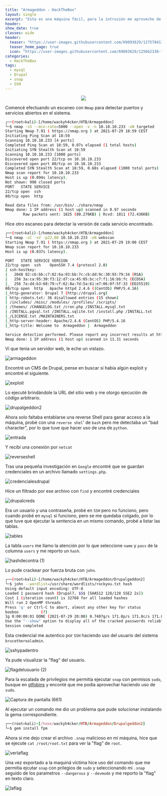 ```yaml
---
title: "Armageddon - HackTheBox"
layout: single
excerpt: "Esta es una máquina fácil, para la intrusión me aproveche de una versión vulnerable de Drupal que estaba corriendo en el sistema y gane RCE, tuve que migrar a otro usuario, para ello encontré credenciales de MySQL que me sirvieron para encontrar un hash, tras romperlo la credencial era del usuario al que tenía que migrar, para la escalada de privilegios me aproveche de snap, ya que se podía ejecutar con privilegios de sudo."
header:
show_date: true
classes: wide
header:
  teaser: "https://user-images.githubusercontent.com/69093629/127578411-06f106c9-6c72-48ef-80bf-5d57af26d261.png"
  teaser_home_page: true
  icon: "https://user-images.githubusercontent.com/69093629/125662338-fd8b3b19-3a48-4fb0-b07c-86c047265082.png"
categories:
  - HackTheBox
tags:
  - mysql
  - Drupal
  - snap
  - SSH
---
```


<p align="center">
<img src="https://user-images.githubusercontent.com/69093629/127578411-06f106c9-6c72-48ef-80bf-5d57af26d261.png">
</p>

Comencé efectuando un escaneo con `Nmap` para detectar puertos y servicios abiertos en el sistema.

```bash 
┌──(root💀kali)-[/home/wackyh4cker/HTB/Armageddon]
└─$ nmap -sS --min-rate=5000 --open -v -n 10.10.10.233 -oN targeted            	 
Starting Nmap 7.91 ( https://nmap.org ) at 2021-07-29 18:59 CEST
Initiating Ping Scan at 18:59
Scanning 10.10.10.233 [4 ports]
Completed Ping Scan at 18:59, 0.07s elapsed (1 total hosts)
Initiating SYN Stealth Scan at 18:59
Scanning 10.10.10.233 [1000 ports]
Discovered open port 22/tcp on 10.10.10.233
Discovered open port 80/tcp on 10.10.10.233
Completed SYN Stealth Scan at 18:59, 0.68s elapsed (1000 total ports)
Nmap scan report for 10.10.10.233
Host is up (0.094s latency).
Not shown: 998 closed ports
PORT   STATE SERVICE
22/tcp open  ssh
80/tcp open  http

Read data files from: /usr/bin/../share/nmap
Nmap done: 1 IP address (1 host up) scanned in 0.97 seconds
       	Raw packets sent: 1825 (80.276KB) | Rcvd: 1811 (72.436KB)
 ```
 
 Hice otro escaneo para detectar la versión de cada servicio encontrado.
 
 ```bash 
┌──(root💀kali)-[/home/wackyh4cker/HTB/Armageddon]
└─$ nmap -sC -sV -p22,80 10.10.10.233 -oN webscan             	 
Starting Nmap 7.91 ( https://nmap.org ) at 2021-07-29 19:00 CEST
Nmap scan report for 10.10.10.233
Host is up (0.037s latency).

PORT   STATE SERVICE VERSION
22/tcp open  ssh 	OpenSSH 7.4 (protocol 2.0)
| ssh-hostkey:
|   2048 82:c6:bb:c7:02:6a:93:bb:7c:cb:dd:9c:30:93:79:34 (RSA)
|   256 3a:ca:95:30:f3:12:d7:ca:45:05:bc:c7:f1:16:bb:fc (ECDSA)
|_  256 7a:d4:b3:68:79:cf:62:8a:7d:5a:61:e7:06:0f:5f:33 (ED25519)
80/tcp open  http	Apache httpd 2.4.6 ((CentOS) PHP/5.4.16)
|_http-generator: Drupal 7 (http://drupal.org)
| http-robots.txt: 36 disallowed entries (15 shown)
| /includes/ /misc/ /modules/ /profiles/ /scripts/
| /themes/ /CHANGELOG.txt /cron.php /INSTALL.mysql.txt
| /INSTALL.pgsql.txt /INSTALL.sqlite.txt /install.php /INSTALL.txt
|_/LICENSE.txt /MAINTAINERS.txt
|_http-server-header: Apache/2.4.6 (CentOS) PHP/5.4.16
|_http-title: Welcome to  Armageddon |  Armageddon

Service detection performed. Please report any incorrect results at https://nmap.org/submit/ .
Nmap done: 1 IP address (1 host up) scanned in 11.31 seconds
```

Vi que tenía un servidor web, le eche un vistazo.

![armageddon](https://user-images.githubusercontent.com/69093629/127578672-548a6401-10d7-430d-a01c-835523da332f.png)

Encontré un CMS de Drupal, pense en buscar si había algún exploit y encontré el siguiente.

![exploit](https://user-images.githubusercontent.com/69093629/127578743-4233e86c-f010-478e-96ec-558de362dbdf.png)

Lo ejecuté brindándole la URL del sitio web y me otorgo ejecución de código arbitrario.

![drupalgeddon2](https://user-images.githubusercontent.com/69093629/127578821-64748b45-715f-49ea-b03f-1a8a789a767a.png)

Ahora solo faltaba entablarse una reverse Shell para ganar acceso a la máquina, probé con una `reverse shel`' de `bash` pero me detectaba un "bad character", por lo que tuve que hacer uso de una de `python`.

![entrada](https://user-images.githubusercontent.com/69093629/127578935-84be425c-c97e-4f50-9415-c7ce2b71ce73.png)

Y recibí una conexión por `netcat`

![reverseshell](https://user-images.githubusercontent.com/69093629/127578974-241fd99f-8b3f-4783-80d6-ac0d648f7737.png)

Tras una pequeña investigación en `Google` encontré que se guardan credenciales en un archivo llamado `settings.php`.

![credencialesdrupal](https://user-images.githubusercontent.com/69093629/127579080-1bfebdce-534d-4b71-81e1-1f2f3992d6e4.png)

Hice un filtrado por ese archivo con `find` y encontré credenciales

![drupalcreds](https://user-images.githubusercontent.com/69093629/127579123-79d4bb64-5c8c-4d18-8ad7-fb7e86012ce8.png)

Era un usuario y una contraseña, probé en `SSH` pero no funciono, pero cuando probé en `mysql` si funciono, pero se me quedaba colgado, por lo que tuve que ejecutar la sentencia en un mismo comando, probé a listar las tablas.

![tables](https://user-images.githubusercontent.com/69093629/127579240-4228535d-4557-45ec-bcbf-81f197f88ba5.png)

La tabla `users` me llamo la atención por lo que seleccione `name` y `pass` de la columna `users` y me reporto un `hash`. 

![hashdecontra (1)](https://user-images.githubusercontent.com/69093629/127579502-c8690364-ef70-4c36-a0bd-6f458cf0f5f3.png)

Lo pude crackear por fuerza bruta con `john`.

```bash
┌──(root💀kali)-[/home/wackyh4cker/HTB/Armageddon/Drupalgeddon2]
└─$ john --wordlist=/usr/share/wordlists/rockyou.txt hash                                                                                                	 
Using default input encoding: UTF-8
Loaded 1 password hash (Drupal7, $S$ [SHA512 128/128 SSE2 2x])
Cost 1 (iteration count) is 32768 for all loaded hashes
Will run 2 OpenMP threads
Press 'q' or Ctrl-C to abort, almost any other key for status
booboo       	(?)
1g 0:00:00:01 DONE (2021-07-29 20:00) 0.7407g/s 171.8p/s 171.8c/s 171.8C/s courtney..harley
Use the "--show" option to display all of the cracked passwords reliably
Session completed
```

Esta credencial me autentico por `SSH` haciendo uso del usuario del sistema `brucetherealadmin`.

![sshypadentro](https://user-images.githubusercontent.com/69093629/127580332-0e65c9f8-28cd-451f-8e50-314742db01f9.png)

Ya pude visualizar la "flag" del usuario.

![flagdelusuario (2)](https://user-images.githubusercontent.com/69093629/127579644-4ec95b78-ef93-4fa2-b47b-f5694ec3cac3.jpg)

Para la escalada de privilegios me permitía ejecutar `snap` con permisos `sudo`, busque en [gtfobins](https://gtfobins.github.io) y enconté que me podía aprovechar haciendo uso de `sudo`.

![Captura de pantalla (661)](https://user-images.githubusercontent.com/69093629/127579819-ada222e3-d01a-4b9f-bbe1-aeb66e3aedae.png)

Al ejecutar un comando me dio un problema que pude solucionar instalando la gema correspondiente. 

```ruby
┌──(root💀kali)-[/home/wackyh4cker/HTB/Armageddon/Drupalgeddon2]
└─$ gem install fpm
```

Ahora si me dejo crear el archivo `.snap` malicioso en mí máquina, hice que se ejecute `cat /root/root.txt` para ver la "flag" de `root`.
        
![verlaflag](https://user-images.githubusercontent.com/69093629/127580026-55b17835-313b-4377-807b-9492dca7ca03.png)

Una vez exportado a la maquiná víctima hice uso del comando que me permitia ejcutar `snap` con prilegios de `sudo` y seleccionando mi `.snap` seguido de los parametros `--dangerous` y `--devmode` y me reporto la "flag" en texto claro.

![laflag](https://user-images.githubusercontent.com/69093629/127580209-10840b2e-8a23-477f-a3aa-1a582f79aab1.jpg)





